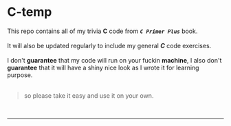 C-temp
======

This repo contains  all of my trivia **C** code from <code>***C Primer Plus***</code> book.<br>
<br>
It will also be updated regularly to include my general ***C*** code exercises.<br>
<br>
I don't **guarantee** that my code will run on your fuckin **machine**, I also don't **guarantee** that it will have a shiny nice look as I wrote it for learning purpose.<br> 
<br>
> so please take it easy and use it on your own.

<br>

----

